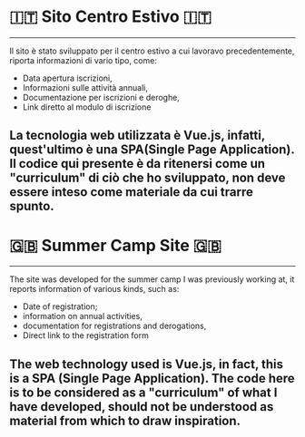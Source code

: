 # 🇮🇹 Sito Centro Estivo 🇮🇹
---

Il sito è stato sviluppato per il centro estivo a cui lavoravo precedentemente, riporta informazioni di vario tipo, come:
  - Data apertura iscrizioni,
  - Informazioni sulle attività annuali,
  - Documentazione per iscrizioni e deroghe,
  - Link diretto al modulo di iscrizione

La tecnologia web utilizzata è Vue.js, infatti, quest'ultimo è una SPA(Single Page Application).
Il codice qui presente è da ritenersi come un "curriculum" di ciò che ho sviluppato, non deve essere inteso come materiale da cui trarre spunto.
---

# 🇬🇧 Summer Camp Site 🇬🇧
---

The site was developed for the summer camp I was previously working at, it reports information of various kinds, such as:
  - Date of registration;
  - information on annual activities,
  - documentation for registrations and derogations,
  - Direct link to the registration form

The web technology used is Vue.js, in fact, this is a SPA (Single Page Application).
The code here is to be considered as a "curriculum" of what I have developed, should not be understood as material from which to draw inspiration.
---

